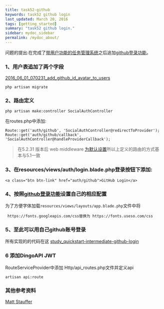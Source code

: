 ```yaml
---
title: task52-github
keywords: task52 github login
last_updated: March 20, 2016
tags: [getting_started]
summary: "task52 github login."
sidebar: mydoc_sidebar
permalink: /mydoc_about/
---
```


问题的提出:在完成了[带用户功能的任务管理系统](http://laravelacademy.org/post/3297.html#comments)之后追加[github登录功能](http://laravelacademy.org/post/1305.html)。


### 1、用户表追加了两个字段

[2016_06_01_070231_add_github_id_avatar_to_users](https://github.com/jnuc093/study_quickstart-intermediate/blob/master/database/migrations/2016_06_01_070231_add_github_id_avatar_to_users.php)

	php artisan migrate

### 2、路由定义


	php artisan make:controller SocialAuthController

在routes.php中添加:

	Route::get('auth/github', 'SocialAuthController@redirectToProvider');
	Route::get('auth/github/callback', 'SocialAuthController@handleProviderCallback');
	
> 在5.2.31	版本后 web middleware [为默认设置](https://github.com/laravel/laravel/commit/5c30c98db96459b4cc878d085490e4677b0b67ed)所以上定义的路由的方式基本与5.1一致

### 3、在resources/views/auth/login.blade.php登录按钮下添加:

	<a class="btn btn-link" href="auth/github">GitHub Login</a>

### 4、按照[github登录功能](http://laravelacademy.org/post/1305.html)设置自己的相应配置

  为了方便字体加载`resources/views/layouts/app.blade.php`文件中将
  
 	 https://fonts.googleapis.com/css替换为 https://fonts.useso.com/css
  
 

### 5、至此可以用自己github账号登录

所有实现的的代码在这 [study_quickstart-intermediate-github-login](https://github.com/jnuc093/study_quickstart-intermediate/)

### 6 添加DingoAPI JWT

RouteServiceProvider中添加 Http/api_routes.php文件并定义api

    artisan api:route

### 其他参考资料

[Matt Stauffer ](https://mattstauffer.co/blog/using-github-authentication-for-login-with-laravel-socialite)

